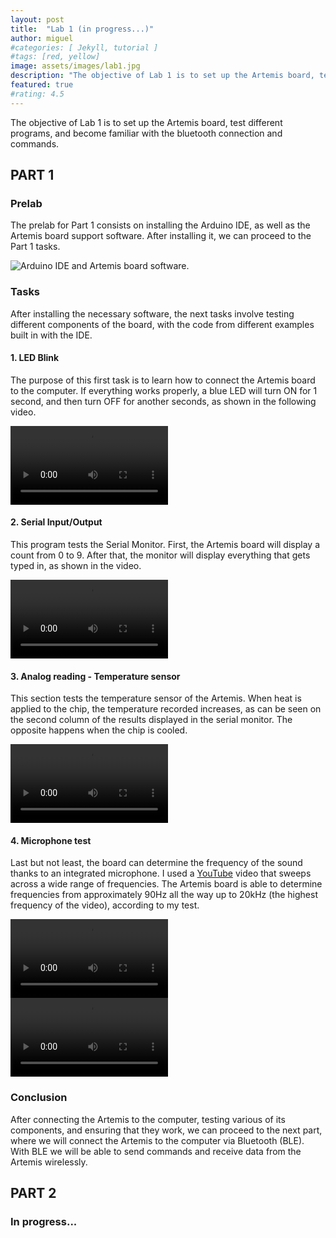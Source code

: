 ```yaml
---
layout: post
title:  "Lab 1 (in progress...)"
author: miguel
#categories: [ Jekyll, tutorial ]
#tags: [red, yellow]
image: assets/images/lab1.jpg
description: "The objective of Lab 1 is to set up the Artemis board, test different programs, and become familiar with the bluetooth connection and commands."
featured: true
#rating: 4.5
---
```

The objective of Lab 1 is to set up the Artemis board, test different programs, and become familiar with the bluetooth connection and commands.

## PART 1

### Prelab

The prelab for Part 1 consists on installing the Arduino IDE, as well as the Artemis board support software. After installing it, we can proceed to the Part 1 tasks.

<img src="{{ site.baseurl }}/assets/images/lab1/arduino_ide.png" alt="Arduino IDE and Artemis board software.">

### Tasks
After installing the necessary software, the next tasks involve testing different components of the board, with the code from different examples built in with the IDE.

#### 1. LED Blink
The purpose of this first task is to learn how to connect the Artemis board to the computer. If everything works properly, a blue LED will turn ON for 1 second, and then turn OFF for another seconds, as shown in the following video.

<video width="50%" controls="">
  <source src="{{ site.baseurl }}/assets/videos/lab1/blink.mp4" type="video/mp4">
</video>

#### 2. Serial Input/Output

This program tests the Serial Monitor. First, the Artemis board will display a count from 0 to 9. After that, the monitor will display everything that gets typed in, as shown in the video.

<video width="50%" controls="">
  <source src="{{ site.baseurl }}/assets/videos/lab1/serial.mp4" type="video/mp4">
</video>

#### 3. Analog reading - Temperature sensor
This section tests the temperature sensor of the Artemis. When heat is applied to the chip, the temperature recorded increases, as can be seen on the second column of the results displayed in the serial monitor. The opposite happens when the chip is cooled.

<video width="50%" controls="">
  <source src="{{ site.baseurl }}/assets/videos/lab1/temperature.mp4" type="video/mp4">
</video>

#### 4. Microphone test
Last but not least, the board can determine the frequency of the sound thanks to an integrated microphone. I used a <a href="https://www.youtube.com/watch?v=H-iCZElJ8m0" target="_blank">YouTube</a> video that sweeps across a wide range of frequencies. The Artemis board is able to determine frequencies from approximately 90Hz all the way up to 20kHz (the highest frequency of the video), according to my test.

<video width="50%" controls="">
  <source src="{{ site.baseurl }}/assets/videos/lab1/microphone2.mp4" type="video/mp4">
</video>
<video width="50%" controls="">
  <source src="{{ site.baseurl }}/assets/videos/lab1/microphone.mp4" type="video/mp4">
</video>

### Conclusion
After connecting the Artemis to the computer, testing various of its components, and ensuring that they work, we can proceed to the next part, where we will connect the Artemis to the computer via Bluetooth (BLE). With BLE we will be able to send commands and receive data from the Artemis wirelessly.

## PART 2

### In progress...
